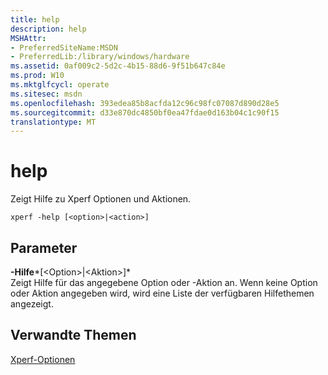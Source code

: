 ```yaml
---
title: help
description: help
MSHAttr:
- PreferredSiteName:MSDN
- PreferredLib:/library/windows/hardware
ms.assetid: 0af009c2-5d2c-4b15-88d6-9f51b647c84e
ms.prod: W10
ms.mktglfcycl: operate
ms.sitesec: msdn
ms.openlocfilehash: 393edea85b8acfda12c96c98fc07087d890d28e5
ms.sourcegitcommit: d33e870dc4850bf0ea47fdae0d163b04c1c90f15
translationtype: MT
---
```

# <a name="help"></a>help


Zeigt Hilfe zu Xperf Optionen und Aktionen.

``` syntax
xperf -help [<option>|<action>]
```

## <a name="parameters"></a>Parameter


<a href="" id="-help--option---action--"></a>**-Hilfe***\[&lt;Option&gt;|&lt;Aktion&gt;\]*  
Zeigt Hilfe für das angegebene Option oder -Aktion an. Wenn keine Option oder Aktion angegeben wird, wird eine Liste der verfügbaren Hilfethemen angezeigt.

## <a name="related-topics"></a>Verwandte Themen


[Xperf-Optionen](xperf-options.md)

 

 







